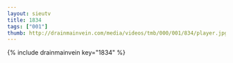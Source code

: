 ```yaml
--- 
layout: sieutv
title: 1834
tags: ["001"]
thumb: http://drainmainvein.com/media/videos/tmb/000/001/834/player.jpg
---
```

{% include drainmainvein key="1834" %} 
